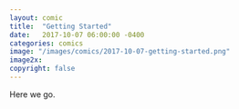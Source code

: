 ```yaml
---
layout: comic
title:  "Getting Started"
date:   2017-10-07 06:00:00 -0400
categories: comics
image: "/images/comics/2017-10-07-getting-started.png"
image2x: 
copyright: false
---
```


Here we go.
